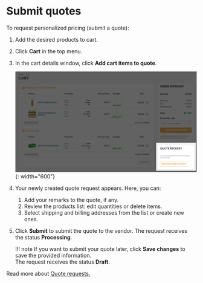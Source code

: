 # Submit quotes

To request personalized pricing (submit a quote):

1. Add the desired products to cart.
1. Click **Cart** in the top menu.
1. In the cart details window, click **Add cart items to quote**. 

    ![add to quote](../media/create-quote-request.png){: width="600"}

1. Your newly created quote request appears. Here, you can:
    1. Add your remarks to the quote, if any.
    1. Review the products list: edit quantities or delete items.
    1. Select shipping and billing addresses from the list or create new ones.

1. Click **Submit** to submit the quote to the vendor. The request receives the status **Processing**.

    !!! note
        If you want to submit your quote later, click **Save changes** to save the provided information.<br>The request receives the status **Draft**.

Read more about [Quote requests.](../account/quote-requests.md)